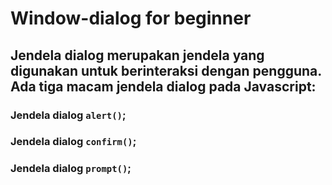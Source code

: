# Window-dialog for beginner
## Jendela dialog merupakan jendela yang digunakan untuk berinteraksi dengan pengguna. Ada tiga macam jendela dialog pada Javascript:

### Jendela dialog `alert()`;
### Jendela dialog `confirm()`;
### Jendela dialog `prompt()`;
